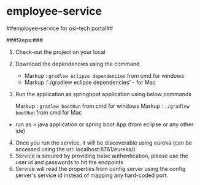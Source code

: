 # employee-service
##employee-service for osi-tech portal##

###Steps:###

1) Check-out the project on your local 
2) Download the dependencies using the command 

	- Markup :  `gradlew eclipse dependencies` from cmd for windows
	- Markup :'./gradlew eclipse dependencies' - for Mac

3) Run the application as springboot application using below commands

	Markup :  `gradlew bootRun` from cmd for windows
	Markup :  `./gradlew bootRun` from cmd for Mac
  - run as > java application or spring boot App (from eclipse or any other ide)

4) Once you run the service, it will be discoverable using eureka (can be accessed using the url: localhost:8761/eureka/)
5) Service is secured by providing basic authentication, please use the user id and passwords to hit the endpoints
6) Service will read the properties from config server using the config server's service id instead of mapping any hard-coded port.
